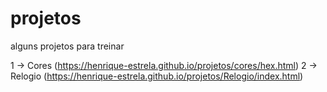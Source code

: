 # projetos

alguns projetos para treinar 

1 -> Cores (https://henrique-estrela.github.io/projetos/cores/hex.html)
2 -> Relogio (https://henrique-estrela.github.io/projetos/Relogio/index.html)

